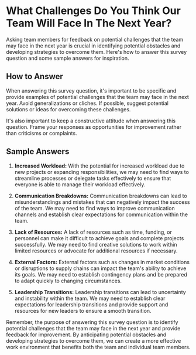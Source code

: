 What Challenges Do You Think Our Team Will Face In The Next Year?
========================================================================================

Asking team members for feedback on potential challenges that the team may face in the next year is crucial in identifying potential obstacles and developing strategies to overcome them. Here's how to answer this survey question and some sample answers for inspiration.

How to Answer
-------------

When answering this survey question, it's important to be specific and provide examples of potential challenges that the team may face in the next year. Avoid generalizations or cliches. If possible, suggest potential solutions or ideas for overcoming these challenges.

It's also important to keep a constructive attitude when answering this question. Frame your responses as opportunities for improvement rather than criticisms or complaints.

Sample Answers
--------------

1. **Increased Workload:** With the potential for increased workload due to new projects or expanding responsibilities, we may need to find ways to streamline processes or delegate tasks effectively to ensure that everyone is able to manage their workload effectively.

2. **Communication Breakdowns:** Communication breakdowns can lead to misunderstandings and mistakes that can negatively impact the success of the team. We may need to find ways to improve communication channels and establish clear expectations for communication within the team.

3. **Lack of Resources:** A lack of resources such as time, funding, or personnel can make it difficult to achieve goals and complete projects successfully. We may need to find creative solutions to work within limited resources or advocate for additional resources if necessary.

4. **External Factors:** External factors such as changes in market conditions or disruptions to supply chains can impact the team's ability to achieve its goals. We may need to establish contingency plans and be prepared to adapt quickly to changing circumstances.

5. **Leadership Transitions:** Leadership transitions can lead to uncertainty and instability within the team. We may need to establish clear expectations for leadership transitions and provide support and resources for new leaders to ensure a smooth transition.

Remember, the purpose of answering this survey question is to identify potential challenges that the team may face in the next year and provide feedback for improvement. By anticipating potential obstacles and developing strategies to overcome them, we can create a more effective work environment that benefits both the team and individual team members.
